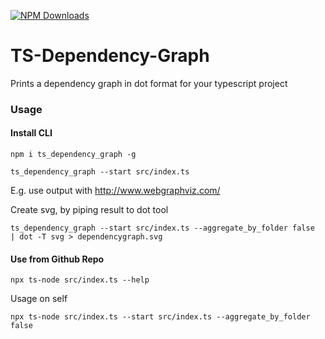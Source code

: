 [![NPM Downloads](https://img.shields.io/npm/dm/ts_dependency_graph.svg?style=flat)](https://npmjs.org/package/ts_dependency_graph)
# TS-Dependency-Graph
Prints a dependency graph in dot format for your typescript project


### Usage

#### Install CLI
`npm i ts_dependency_graph -g`

`ts_dependency_graph --start src/index.ts`

E.g. use output with http://www.webgraphviz.com/

Create svg, by piping result to dot tool

```
ts_dependency_graph --start src/index.ts --aggregate_by_folder false  | dot -T svg > dependencygraph.svg
```

#### Use from Github Repo

`npx ts-node src/index.ts --help`

Usage on self
```
npx ts-node src/index.ts --start src/index.ts --aggregate_by_folder false
```

